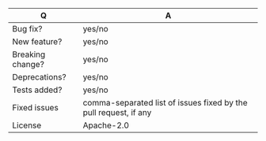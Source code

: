 <!--
Before creating a pull request, please read our contributing guidelines and code of conduct:

https://github.com/jsdoc3/jsdoc/blob/master/CONTRIBUTING.md
https://github.com/jsdoc3/jsdoc/blob/master/CODE_OF_CONDUCT.md
-->

| Q                | A
| ---------------- | ---
| Bug fix?         | yes/no
| New feature?     | yes/no
| Breaking change? | yes/no
| Deprecations?    | yes/no
| Tests added?     | yes/no
| Fixed issues     | comma-separated list of issues fixed by the pull request, if any
| License          | Apache-2.0

<!-- Describe your changes below in as much detail as possible. -->
